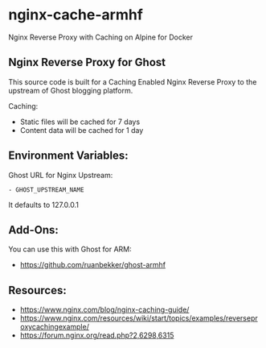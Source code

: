 # nginx-cache-armhf

Nginx Reverse Proxy with Caching on Alpine for Docker

## Nginx Reverse Proxy for Ghost

This source code is built for a Caching Enabled Nginx Reverse Proxy to the upstream of Ghost blogging platform.

Caching:

- Static files will be cached for 7 days
- Content data will be cached for 1 day

## Environment Variables:

Ghost URL for Nginx Upstream:

```
- GHOST_UPSTREAM_NAME
```

It defaults to 127.0.0.1

## Add-Ons:

You can use this with Ghost for ARM:
- https://github.com/ruanbekker/ghost-armhf

## Resources:

- https://www.nginx.com/blog/nginx-caching-guide/
- https://www.nginx.com/resources/wiki/start/topics/examples/reverseproxycachingexample/
- https://forum.nginx.org/read.php?2,6298,6315
